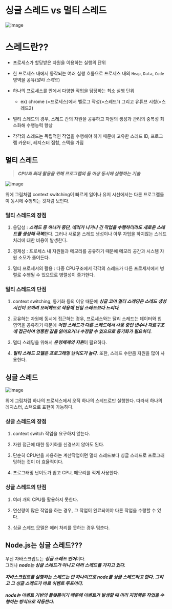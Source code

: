 # <b>싱글 스레드 vs 멀티 스레드</b>
![image](https://media.vlpt.us/images/gil0127/post/540376e9-9eb4-46d8-9cff-816a1d9cce1f/%EC%8B%B1%EA%B8%80%20vs%20%EB%A9%80%ED%8B%B0.png)


# <b>스레드란??</b>
- 프로세스가 할당받은 자원을 이용하는 실행의 단위

- 한 프로세스 내에서 동작되는 여러 실행 흐름으로 프로세스 내의 `Heap`, `Data`, `Code` 영역을 공유(*멀티 스레드*)

- 하나의 프로세스를 안에서 다양한 작업을 담당하는 최소 실행 단위
  - ex) chrome (=프로세스)에서 벨로그 작성(=스레드1) 그리고 유튜브 시청(=스레드2)

- 멀티 스레드의 경우, 스레드 간의 자원을 공유하고 자원의 생성과 관리의 중복성 최소화해 수행능력 향상

- 각각의 스레드는 독립적인 작업을 수행해야 하기 때문에 고유한 스레드 ID, 프로그램 카운터, 레지스터 집합, 스택을 가짐

## <b>멀티 스레드</b>
> ***CPU의 최대 활용을 위해 프로그램의 둘 이상 동시에 실행하는 기술***

![image](https://media.vlpt.us/images/gil0127/post/813ea794-6eef-40b4-8042-09a8551082fd/multi.gif)

위에 그림처럼 context switching이 빠르게 일어나 유저 시선에서는 다른 프로그램들이 동시에 수행되는 것처럼 보인다.

### <b>멀티 스레드의 장점</b>

1. 응답성 : ***스레드 중 하나가 중단, 에러가 나거나 긴 작업을 수행하더라도 새로운 스레드를 생성해 극복***한다. 그러나 새로운 스레드 생성이나 아무 자업을 하지않는 스레드 처리에 대한 비용이 발생한다.

2. 경제성 :  프로세스 내 자원들과 메모리를 공유하기 때문에 메모리 공간과 시스템 자원 소모가 줄어든다.

3. 멀티 프로세서의 활용 : 다중 CPU구조에서 각각의 스레드가 다른 프로세서에서 병렬로 수행될 수 있으므로 병렬성이 증가한다.

### <b>멀티 스레드의 단점</b>

1. context switching, 동기화 등의 이유 때문에 ***싱글 코어 멀티 스레딩은 스레드 생성 시간이 오히려 오버헤드로 작용해 단일 스레드보다 느리다.***

2. 공유하는 자원에 동시에 접근하는 경우, 프로세스와는 달리 스레드는 데이터와 힙 영역을 공유하기 때문에 ***어떤 스레드가 다른 스레드에서 사용 중인 변수나 자료구조에 접근하여 엉뚱한 값을 읽어오거나 수정할 수 있으므로 동기화가 필요하다.***

3. 멀티 스레딩을 위해서 ***운영체제의 지원***이 필요하다.

4. ***멀티 스레드 모델은 프로그래밍 난이도가 높다.*** 또한, 스레드 수만큼 자원을 많이 사용한다.

## <b>싱글 스레드</b>
![image](https://media.vlpt.us/images/gil0127/post/e77bf094-c662-48ac-ad2e-530d9bd0f781/single.gif)

위에 그림처럼 하나의 프로세스에서 오직 하나의 스레드로만 실행한다. 따라서 하나의 레지스터, 스택으로 표현이 가능하다.

### <b>싱글 스레드의 장점</b>
1. context switch 작업을 요구하지 않는다.

2. 자원 접근에 대한 동기화를 신경쓰지 않아도 된다.

3. 단순히 CPU만을 사용하는 계산작업이면 멀티 스레드보다 싱글 스레드로 프로그래밍하는 것이 더 효율적이다.

4. 프로그래밍 난이도가 쉽고 CPU, 메모리를 적게 사용한다.

### <b>싱글 스레드의 단점</b>

1. 여러 개의 CPU를 활용하지 못한다.

2. 연산량이 많은 작업을 하는 경우, 그 작업이 완료되어야 다른 작업을 수행할 수 있다.

3. 싱글 스레드 모델은 에러 처리를 못하는 경우 멈춘다.

## <b>Node.js는 싱글 스레드???</b>

우선 자바스크립트는 ***싱글 스레드 언어***이다. <br>
그러나 ***node는 싱글 스레드가 아니고 여러 스레드를 가지고 있다.*** <br>
<br>
***자바스크립트를 실행하는 스레드는 단 하나이므로 node를 싱글 스레드라고 한다. 그리고 그 싱글 스레드가 바로 이벤트 루프이다.*** <br>
<br>
***node는 이벤트 기반의 플랫폼이기 때문에 이벤트가 발생할 때 미리 지정해둔 작업을 수행하는 방식으로 작동한다.***
